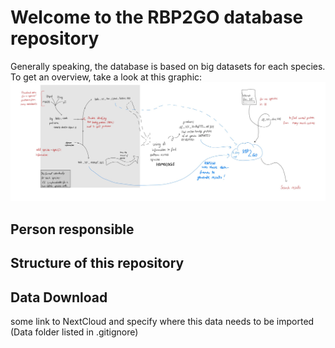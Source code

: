 # Welcome to the RBP2GO database repository

Generally speaking, the database is based on big datasets for each species. To get an overview, take a look at this graphic: 
![alt text](https://github.com/ennoschaefer/RBP2GO/blob/main/graphic_README.JPG?raw=true)




Person responsible
-----------------------------


Structure of this repository
-----------------------------


Data Download
-----------------------------
some link to NextCloud and specify where this data needs to be imported (Data folder listed in .gitignore)